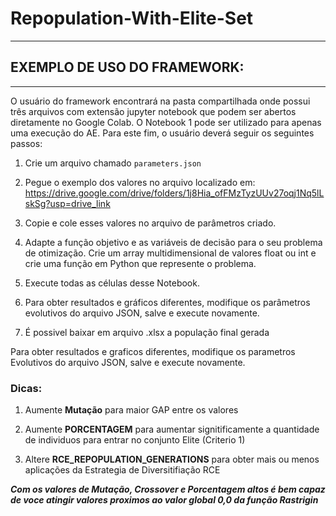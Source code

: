 # Repopulation-With-Elite-Set
 
---
##      EXEMPLO DE USO DO FRAMEWORK:
---
O usuário do framework encontrará na pasta compartilhada onde possui três arquivos com extensão jupyter notebook que podem ser abertos diretamente no Google Colab. O Notebook 1 pode ser utilizado para apenas uma execução do AE. Para este fim, o usuário deverá seguir os seguintes passos:


1) Crie um arquivo chamado `parameters.json`

2) Pegue o exemplo dos valores no arquivo localizado em:
https://drive.google.com/drive/folders/1j8Hia_ofFMzTyzUUv27oqj1Nq5lLskSg?usp=drive_link

3) Copie e cole esses valores no arquivo de parâmetros criado.

4) Adapte a função objetivo e as variáveis de decisão para o seu problema de otimização. Crie um array multidimensional de valores float ou int e crie uma função em Python que represente o problema. 

5) Execute todas as células desse Notebook.

6) Para obter resultados e gráficos diferentes, modifique os parâmetros evolutivos do arquivo JSON, salve e execute novamente.


7) É possivel baixar em arquivo .xlsx a população final gerada

Para obter resultados e graficos diferentes, modifique os parametros Evolutivos do arquivo JSON, salve e execute novamente.


### **Dicas**:

1) Aumente **Mutação** para maior GAP entre os valores

2) Aumente **PORCENTAGEM** para aumentar signitificamente a quantidade de individuos para entrar no conjunto Elite (Criterio 1)

3) Altere **RCE_REPOPULATION_GENERATIONS** para obter mais ou menos aplicações da Estrategia de Diversitifiação RCE

***Com os valores de Mutação, Crossover e Porcentagem altos é bem capaz de voce atingir valores proximos ao valor global 0,0 da função Rastrigin***
